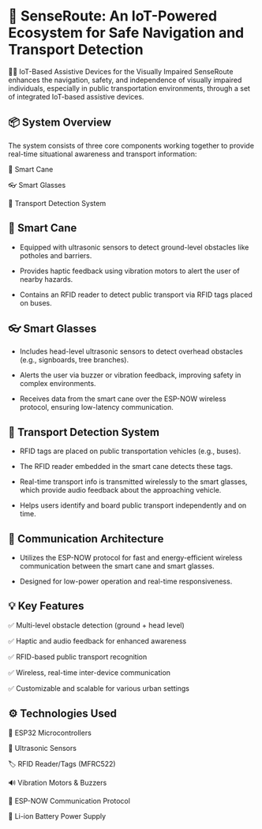  
# 🚏 SenseRoute: An IoT-Powered Ecosystem for Safe Navigation and Transport Detection 

🚶‍♂️ IoT-Based Assistive Devices for the Visually Impaired
SenseRoute enhances the navigation, safety, and independence of visually impaired individuals, especially in public transportation environments, through a set of integrated IoT-based assistive devices.

📦 System Overview
---

The system consists of three core components working together to provide real-time situational awareness and transport information:

🦯 Smart Cane

👓 Smart Glasses

🚌 Transport Detection System

🦯 Smart Cane
---

 - Equipped with ultrasonic sensors to detect ground-level obstacles like potholes and barriers.

 - Provides haptic feedback using vibration motors to alert the user of nearby hazards.

 - Contains an RFID reader to detect public transport via RFID tags placed on buses.

👓 Smart Glasses
---

 - Includes head-level ultrasonic sensors to detect overhead obstacles (e.g., signboards, tree branches).

 - Alerts the user via buzzer or vibration feedback, improving safety in complex environments.

 - Receives data from the smart cane over the ESP-NOW wireless protocol, ensuring low-latency communication.

🚌 Transport Detection System 
---

 - RFID tags are placed on public transportation vehicles (e.g., buses).

 - The RFID reader embedded in the smart cane detects these tags.

 - Real-time transport info is transmitted wirelessly to the smart glasses, which provide audio feedback about the approaching vehicle.

 - Helps users identify and board public transport independently and on time.

🔗 Communication Architecture 
---

 - Utilizes the ESP-NOW protocol for fast and energy-efficient wireless communication between the smart cane and smart glasses.

 - Designed for low-power operation and real-time responsiveness.

💡 Key Features 
---

✅ Multi-level obstacle detection (ground + head level)

✅ Haptic and audio feedback for enhanced awareness

✅ RFID-based public transport recognition

✅ Wireless, real-time inter-device communication

✅ Customizable and scalable for various urban settings

⚙️ Technologies Used 
---

🔌 ESP32 Microcontrollers

📡 Ultrasonic Sensors

🏷️ RFID Reader/Tags (MFRC522)

🔊 Vibration Motors & Buzzers

📶 ESP-NOW Communication Protocol

🔋 Li-ion Battery Power Supply
